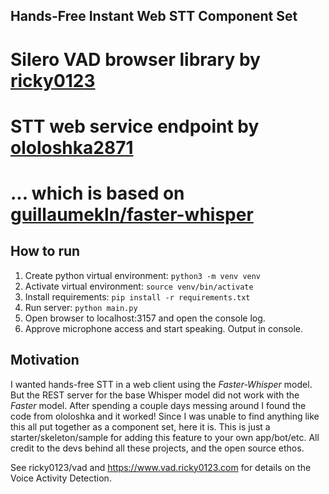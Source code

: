 ## Hands-Free Instant Web STT Component Set

# Silero VAD browser library by [ricky0123](https://github.com/ricky0123/vad)
# STT web service endpoint by [ololoshka2871](https://github.com/ololoshka2871/Voice-2-txt-faster-whisper) 
# ... which is based on [guillaumekln/faster-whisper](https://github.com/guillaumekln/faster-whisper)

## How to run
1. Create python virtual environment: `python3 -m venv venv`
2. Activate virtual environment: `source venv/bin/activate`
3. Install requirements: `pip install -r requirements.txt`
4. Run server: `python main.py`
5. Open browser to localhost:3157 and open the console log.
6. Approve microphone access and start speaking. Output in console.

## Motivation
I wanted hands-free STT in a web client using the *Faster-Whisper* model. 
But the REST server for the base Whisper model did not work with the *Faster* model.
After spending a couple days messing around I found the code from ololoshka and it worked!
Since I was unable to find anything like this all put together as a component set, here it is.
This is just a starter/skeleton/sample for adding this feature to your own app/bot/etc.
All credit to the devs behind all these projects, and the open source ethos.

See ricky0123/vad and https://www.vad.ricky0123.com for details on the Voice Activity Detection.
